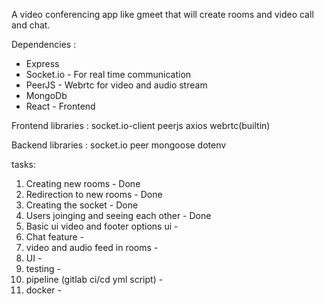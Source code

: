A video conferencing app like gmeet that will create rooms and video call and chat.

Dependencies : 
- Express
- Socket.io - For real time communication
- PeerJS - Webrtc for video and audio stream
- MongoDb
- React - Frontend


Frontend libraries : 
    socket.io-client peerjs axios webrtc(builtin)

Backend libraries : 
    socket.io peer mongoose dotenv


tasks:
1. Creating new rooms - Done
2. Redirection to new rooms - Done
3. Creating the socket - Done
4. Users joinging and seeing each other - Done
5. Basic ui video and footer options ui - 
4. Chat feature - 
5. video and audio feed in rooms - 
6. UI - 
7. testing - 
8. pipeline (gitlab ci/cd yml script) - 
9. docker - 
